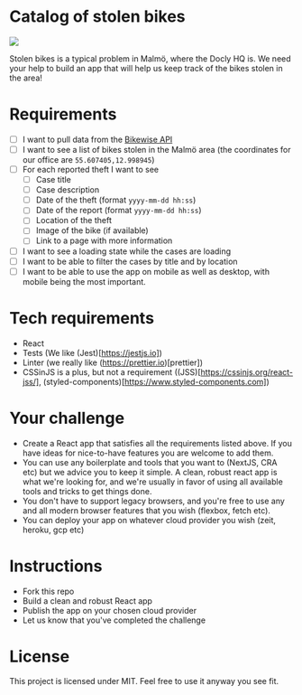 Catalog of stolen bikes
====

![](https://images.unsplash.com/photo-1556316384-12c35d30afa4?ixlib=rb-1.2.1&ixid=eyJhcHBfaWQiOjEyMDd9&auto=format&fit=crop&w=3450&q=80)

Stolen bikes is a typical problem in Malmö, where the Docly HQ is. We need your help to build an app that will help us keep track of the bikes stolen in the area!

# Requirements

- [ ] I want to pull data from the [Bikewise API](https://www.bikewise.org/documentation/api_v2#!/incidents/GET_version_incidents_format_get_0)
- [ ] I want to see a list of bikes stolen in the Malmö area (the coordinates for our office are `55.607405,12.998945`)
- [ ] For each reported theft I want to see
  - [ ] Case title
  - [ ] Case description
  - [ ] Date of the theft (format `yyyy-mm-dd hh:ss`)
  - [ ] Date of the report (format `yyyy-mm-dd hh:ss`)  
  - [ ] Location of the theft
  - [ ] Image of the bike (if available)
  - [ ] Link to a page with more information
- [ ] I want to see a loading state while the cases are loading
- [ ] I want to be able to filter the cases by title and by location
- [ ] I want to be able to use the app on mobile as well as desktop, with mobile being the most important.

# Tech requirements

- React
- Tests (We like (Jest)[https://jestjs.io])
- Linter (we really like (https://prettier.io)[prettier])
- CSSinJS is a plus, but not a requirement ((JSS)[https://cssinjs.org/react-jss/], (styled-components)[https://www.styled-components.com])


# Your challenge

- Create a React app that satisfies all the requirements listed above. If you have ideas for nice-to-have features you are welcome to add them.
- You can use any boilerplate and tools that you want to (NextJS, CRA etc) but we advice you to keep it simple. A clean, robust react app is what we're looking for, and we're usually in favor of using all available tools and tricks to get things done.
- You don't have to support legacy browsers, and you're free to use any and all modern browser features that you wish (flexbox, fetch etc).
- You can deploy your app on whatever cloud provider you wish (zeit, heroku, gcp etc)

# Instructions

- Fork this repo
- Build a clean and robust React app
- Publish the app on your chosen cloud provider
- Let us know that you've completed the challenge

# License

This project is licensed under MIT. Feel free to use it anyway you see fit.
